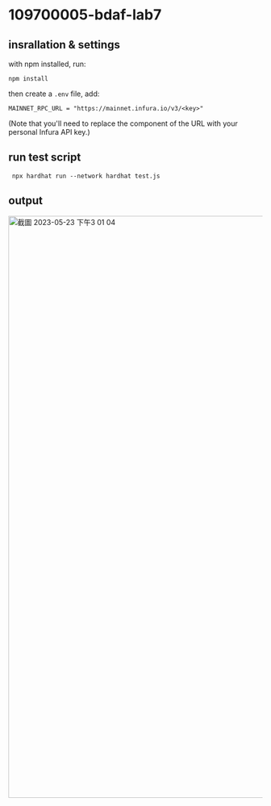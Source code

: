 # 109700005-bdaf-lab7
## insrallation & settings
with npm installed, run:
```
npm install
```
then create a `.env` file, add:
```
MAINNET_RPC_URL = "https://mainnet.infura.io/v3/<key>"
```
(Note that you'll need to replace the <key> component of the URL with your personal Infura API key.)
## run test script
```
 npx hardhat run --network hardhat test.js
```
## output
 <img width="1154" alt="截圖 2023-05-23 下午3 01 04" src="https://github.com/Pan-John/109700005-bdaf-lab7/assets/125814787/00624e3c-b99d-4d70-b726-ba21a8578cb7">
